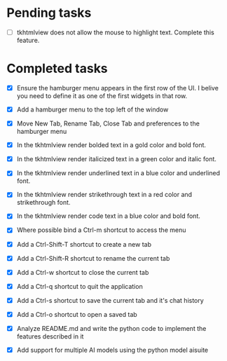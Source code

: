 # Pending tasks

- [ ] tkhtmlview does not allow the mouse to highlight text. Complete this feature.

# Completed tasks
- [x] Ensure the hamburger menu appears in the first row of the UI. I belive you need to define it as one of the first widgets in that row.
- [x] Add a hamburger menu to the top left of the window
- [x] Move New Tab, Rename Tab, Close Tab and preferences to the hamburger menu
- [x] In the tkhtmlview render bolded text in a gold color and bold font.
- [x] In the tkhtmlview render italicized text in a green color and italic font.
- [x] In the tkhtmlview render underlined text in a blue color and underlined font.
- [x] In the tkhtmlview render strikethrough text in a red color and strikethrough font.
- [x] In the tkhtmlview render code text in a blue color and bold font.
- [x] Where possible bind a Ctrl-m shortcut to access the menu
- [x] Add a Ctrl-Shift-T shortcut to create a new tab
- [x] Add a Ctrl-Shift-R shortcut to rename the current tab
- [x] Add a Ctrl-w shortcut to close the current tab
- [x] Add a Ctrl-q shortcut to quit the application
- [x] Add a Ctrl-s shortcut to save the current tab and it's chat history
- [x] Add a Ctrl-o shortcut to open a saved tab
- [x] Analyze README.md and write the python code to implement the features described in it
- [x] Add support for multiple AI models using the python model aisuite


